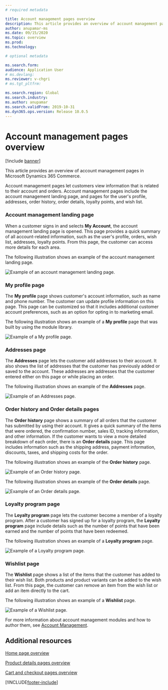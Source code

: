 ```yaml
---
# required metadata

title: Account management pages overview
description: This article provides an overview of account management pages in Microsoft Dynamics 365 Commerce.
author: anupamar-ms
ms.date: 09/15/2020
ms.topic: overview
ms.prod: 
ms.technology: 

# optional metadata

ms.search.form:  
audience: Application User
# ms.devlang: 
ms.reviewer: v-chgri
# ms.tgt_pltfrm: 

ms.search.region: Global
ms.search.industry: 
ms.author: anupamar
ms.search.validFrom: 2019-10-31
ms.dyn365.ops.version: Release 10.0.5
---
```


# Account management pages overview

[!include [banner](includes/banner.md)]

This article provides an overview of account management pages in Microsoft Dynamics 365 Commerce.

Account management pages let customers view information that is related to their account and orders. Account management pages include the account management landing page, and pages for the user's profile, addresses, order history, order details, loyalty points, and wish list.

### Account management landing page

When a customer signs in and selects **My Account**, the account management landing page is opened. This page provides a quick summary of all account-related information, such as the user's profile, orders, wish list, addresses, loyalty points. From this page, the customer can access more details for each area.

The following illustration shows an example of the account management landing page.

![Example of an account management landing page.](./media/Account-Management.PNG)

### My profile page

The **My profile** page shows customer's account information, such as name and phone number. The customer can update profile information on this page. This page can be customized so that it includes additional customer account preferences, such as an option for opting in to marketing email.

The following illustration shows an example of a **My profile** page that was built by using the module library.

![Example of a My profile page.](./media/Account-Management-MyProfile.PNG)

### Addresses page

The **Addresses** page lets the customer add addresses to their account. It also shows the list of addresses that the customer has previously added or saved to the account. These addresses are addresses that the customer entered either on this page or while placing an order.

The following illustration shows an example of the **Addresses** page.

![Example of an Addresses page.](./media/Account-Management-Address.png)

### Order history and Order details pages

The **Order history** page shows a summary of all orders that the customer has submitted by using their account. It gives a quick summary of the items that were ordered, the confirmation number, sales ID, tracking information, and other information. If the customer wants to view a more detailed breakdown of each order, there is an **Order details** page. This page includes information such as the shipping address, payment information, discounts, taxes, and shipping costs for the order.

The following illustration shows an example of the **Order history** page.

![Example of an Order history page.](./media/Account-Management-OrderHistory.PNG)

The following illustration shows an example of the **Order details** page.

![Example of an Order details page.](./media/Account-Management-OrderDetails.PNG)

### Loyalty program page

The **Loyalty program** page lets the customer become a member of a loyalty program. After a customer has signed up for a loyalty program, the **Loyalty program** page include details such as the number of points that have been earned and the number of points that have been redeemed.

The following illustration shows an example of a **Loyalty program** page.

![Example of a Loyalty program page.](./media/Account-Management-Loyalty.PNG)

### Wishlist page

The **Wishlist** page shows a list of the items that the customer has added to their wish list. Both products and product variants can be added to the wish list. From this page, the customer can remove an item from the wish list or add an item directly to the cart.

The following illustration shows an example of a **Wishlist** page.

![Example of a Wishlist page.](./media/Account-Management-Wishlist.PNG)

For more information about account management modules and how to author them, see [Account Management](account-management.md).

## Additional resources

[Home page overview](quick-tour-home-page.md)

[Product details pages overview](quick-tour-pdp.md)

[Cart and checkout pages overview](quick-tour-cart-checkout.md)



[!INCLUDE[footer-include](../includes/footer-banner.md)]
